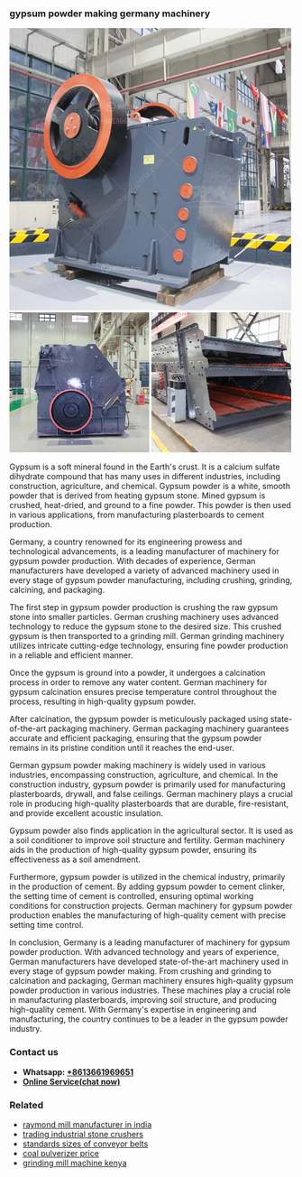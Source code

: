 <h3>gypsum powder making germany machinery</h3><img src='1706755861.jpg' alt=''><p>Gypsum is a soft mineral found in the Earth's crust. It is a calcium sulfate dihydrate compound that has many uses in different industries, including construction, agriculture, and chemical. Gypsum powder is a white, smooth powder that is derived from heating gypsum stone. Mined gypsum is crushed, heat-dried, and ground to a fine powder. This powder is then used in various applications, from manufacturing plasterboards to cement production.</p><p>Germany, a country renowned for its engineering prowess and technological advancements, is a leading manufacturer of machinery for gypsum powder production. With decades of experience, German manufacturers have developed a variety of advanced machinery used in every stage of gypsum powder manufacturing, including crushing, grinding, calcining, and packaging.</p><p>The first step in gypsum powder production is crushing the raw gypsum stone into smaller particles. German crushing machinery uses advanced technology to reduce the gypsum stone to the desired size. This crushed gypsum is then transported to a grinding mill. German grinding machinery utilizes intricate cutting-edge technology, ensuring fine powder production in a reliable and efficient manner.</p><p>Once the gypsum is ground into a powder, it undergoes a calcination process in order to remove any water content. German machinery for gypsum calcination ensures precise temperature control throughout the process, resulting in high-quality gypsum powder.</p><p>After calcination, the gypsum powder is meticulously packaged using state-of-the-art packaging machinery. German packaging machinery guarantees accurate and efficient packaging, ensuring that the gypsum powder remains in its pristine condition until it reaches the end-user.</p><p>German gypsum powder making machinery is widely used in various industries, encompassing construction, agriculture, and chemical. In the construction industry, gypsum powder is primarily used for manufacturing plasterboards, drywall, and false ceilings. German machinery plays a crucial role in producing high-quality plasterboards that are durable, fire-resistant, and provide excellent acoustic insulation.</p><p>Gypsum powder also finds application in the agricultural sector. It is used as a soil conditioner to improve soil structure and fertility. German machinery aids in the production of high-quality gypsum powder, ensuring its effectiveness as a soil amendment.</p><p>Furthermore, gypsum powder is utilized in the chemical industry, primarily in the production of cement. By adding gypsum powder to cement clinker, the setting time of cement is controlled, ensuring optimal working conditions for construction projects. German machinery for gypsum powder production enables the manufacturing of high-quality cement with precise setting time control.</p><p>In conclusion, Germany is a leading manufacturer of machinery for gypsum powder production. With advanced technology and years of experience, German manufacturers have developed state-of-the-art machinery used in every stage of gypsum powder making. From crushing and grinding to calcination and packaging, German machinery ensures high-quality gypsum powder production in various industries. These machines play a crucial role in manufacturing plasterboards, improving soil structure, and producing high-quality cement. With Germany's expertise in engineering and manufacturing, the country continues to be a leader in the gypsum powder industry.</p><h3>Contact us</h3><ul><li><strong>Whatsapp:&nbsp;<a href="https://wa.me/8613661969651">+8613661969651</a></strong></li><li><a href="https://swt.shibang-china.com/?git&amp;zhl&amp;gypsum powder making germany machinery"><strong>Online Service(chat now)</strong></a></li></ul><h3>Related</h3><ul><li><a href='raymond mill manufacturer in india.md'>raymond mill manufacturer in india</a></li><li><a href='trading industrial stone crushers.md'>trading industrial stone crushers</a></li><li><a href='standards sizes of conveyor belts.md'>standards sizes of conveyor belts</a></li><li><a href='coal pulverizer price.md'>coal pulverizer price</a></li><li><a href='grinding mill machine kenya.md'>grinding mill machine kenya</a></li></ul>